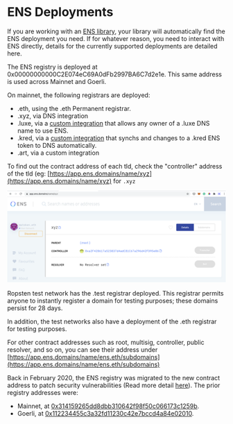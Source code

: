 # ENS Deployments

If you are working with an [ENS library](dapp-developer-guide/ens-libraries.md), your library will automatically find the ENS deployment you need. If for whatever reason, you need to interact with ENS directly, details for the currently supported deployments are detailed here.

The ENS registry is deployed at 0x00000000000C2E074eC69A0dFb2997BA6C7d2e1e. This same address is used across Mainnet and Goerli.

On mainnet, the following registrars are deployed:

* .eth, using the .eth Permanent registrar.
* .xyz, via DNS integration
* .luxe, via a [custom integration](http://join.luxe/) that allows any owner of a .luxe DNS name to use ENS.
* .kred, via a [custom integration](http://domains.kred/) that synchs and changes to a .kred ENS token to DNS automatically.
* .art, via a custom integration

To find out the contract address of each tld, check the "controller" address of the tld \(eg: [https://app.ens.domains/name/xyz](https://app.ens.domains/name/xyz) for `.xyz`

![](.gitbook/assets/screenshot-2021-05-19-at-17.54.17.png)

Ropsten test network has the .test registrar deployed. This registrar permits anyone to instantly register a domain for testing purposes; these domains persist for 28 days.

In addition, the test networks also have a deployment of the .eth registrar for testing purposes.

For other contract addresses such as root, multisig, controller, public resolver, and so on, you can see their address under [https://app.ens.domains/name/ens.eth/subdomains](https://app.ens.domains/name/ens.eth/subdomains)

Back in February 2020, the ENS registry was migrated to the new contract address to patch security vulnerabilities \(Read more detail [here](ens-migration-february-2020/technical-description.md)\). The prior registry addresses were:

* Mainnet, at [0x314159265dd8dbb310642f98f50c066173c1259b](https://etherscan.io/address/0x314159265dd8dbb310642f98f50c066173c1259b#code).
* Goerli, at [0x112234455c3a32fd11230c42e7bccd4a84e02010](https://goerli.etherscan.io/address/0x112234455c3a32fd11230c42e7bccd4a84e02010).

